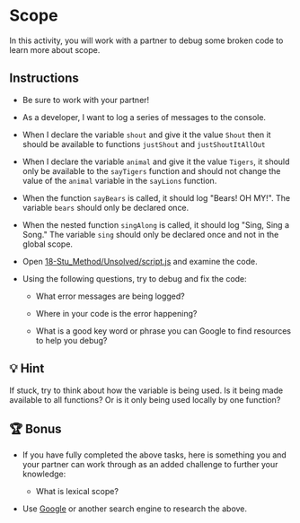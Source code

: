 # Scope 

In this activity, you will work with a partner to debug some broken code to learn more about scope.

## Instructions

* Be sure to work with your partner!

* As a developer, I want to log a series of messages to the console. 

* When I declare the variable `shout` and give it the value `Shout` then it should be available to functions `justShout` and `justShoutItAllOut`

* When I declare the variable `animal` and give it the value `Tigers`, it should only be available to the `sayTigers` function and should not change the value of the `animal` variable in the `sayLions` function.

* When the function `sayBears` is called, it should log "Bears! OH  MY!". The variable `bears` should only be declared once. 

* When the nested function `singAlong` is called, it should log "Sing, Sing a Song." The variable `sing` should only be declared once and not in the global scope. 

* Open [18-Stu_Method/Unsolved/script.js]() and examine the code.

* Using the following questions, try to debug and fix the code:
  
  * What error messages are being logged?
  
  * Where in your code is the error happening?
  
  * What is a good key word or phrase you can Google to find resources to help you debug?

## 💡 Hint

If stuck, try to think about how the variable is being used. Is it being made available to all functions? Or is it only being used locally by one function?    

## 🏆 Bonus

* If you have fully completed the above tasks, here is something you and your partner can work through as an added challenge to further your knowledge:

  * What is lexical scope?

* Use [Google](https://www.google.com) or another search engine to research the above.
